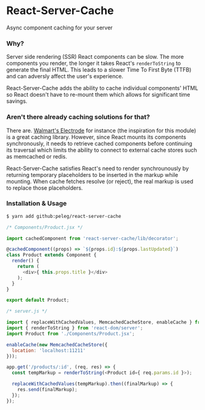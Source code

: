 # React-Server-Cache

Async component caching for your server

### Why?

Server side rendering (SSR) React components can be slow. The more components
you render, the longer it takes React's `renderToString` to generate the final
HTML. This leads to a slower Time To First Byte (TTFB) and can adversly affect
the user's experience.

React-Server-Cache adds the ability to cache individual components' HTML so
React doesn't have to re-mount them which allows for significant time savings.

### Aren't there already caching solutions for that?

There are. [Walmart's
Electrode](https://github.com/TeachersPayTeachers/tpt-frontend/pull/1230) for
instance (the inspiration for this module) is a great caching library.
However, since React mounts its components synchronously, it needs to retrieve
cached components before continuing its traversal which limits the ability to
connect to external cache stores such as memcached or redis.

React-Server-Cache satisfies React's need to render synchrounously by returning
temporary placeholders to be inserted in the markup while mounting. When cache
fetches resolve (or reject), the real markup is used to replace those
placeholders.

### Installation & Usage

```bash
$ yarn add github:peleg/react-server-cache
```

```javascript
/* Components/Product.jsx */

import cachedComponent from 'react-server-cache/lib/decorator';

@cachedComponent((props) => `${props.id}:${props.lastUpdated}`)
class Product extends Component {
  render() {
    return (
      <div>{ this.props.title }</div>
    );
  }
}

export default Product;
```

```javascript
/* server.js */

import { replaceWithCachedValues, MemcachedCacheStore, enableCache } from 'react-server-cache';
import { renderToString } from 'react-dom/server';
import Product from './Components/Product.jsx';

enableCache(new MemcachedCacheStore({
  location: 'localhost:11211'
}));

app.get('/products/:id', (req, res) => {
  const tempMarkup = renderToString(<Product id={ req.params.id }>);

  replaceWithCachedValues(tempMarkup).then((finalMarkup) => {
    res.send(finalMarkup);
  });
});
```

